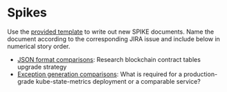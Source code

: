 # Spikes

Use the [provided template](./spike-template.md) to write out new SPIKE documents. Name
the document according to the corresponding JIRA issue and include below in numerical
story order.

* [JSON format comparisons](./json_error_spike.md): Research blockchain contract tables upgrade strategy
* [Exception generation comparisons](./json_error_spike_vnd_vs_problem.md): What is required for a production-grade kube-state-metrics deployment or a comparable service?